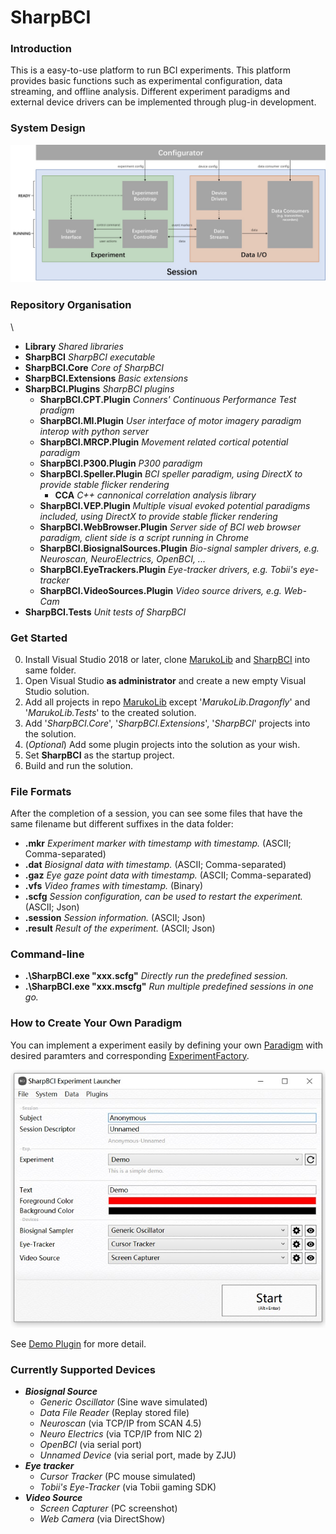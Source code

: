 # SharpBCI

### Introduction

This is a easy-to-use platform to run BCI experiments. 
This platform provides basic functions such as experimental configuration, data streaming, and offline analysis.
Different experiment paradigms and external device drivers can be implemented through plug-in development.

### System Design
![Modules & Interfaces](https://github.com/DaleLin93/SharpBCI/blob/master/Modules%20%26%20Interfaces.jpg)


### Repository Organisation

\ 
 + **Library** *Shared libraries*
 + **SharpBCI** *SharpBCI executable*
 + **SharpBCI.Core** *Core of SharpBCI*
 + **SharpBCI.Extensions** *Basic extensions*
 + **SharpBCI.Plugins** *SharpBCI plugins*
    + **SharpBCI.CPT.Plugin** *Conners' Continuous Performance Test pradigm*
    + **SharpBCI.MI.Plugin** *User interface of motor imagery paradigm interop with python server*
    + **SharpBCI.MRCP.Plugin** *Movement related cortical potential paradigm*
    + **SharpBCI.P300.Plugin** *P300 paradigm*
    + **SharpBCI.Speller.Plugin** *BCI speller paradigm, using DirectX to provide stable flicker rendering*
        + **CCA** *C\+\+ cannonical correlation analysis library*
    + **SharpBCI.VEP.Plugin**  *Multiple visual evoked potential paradigms included, using DirectX to provide stable flicker rendering*
    + **SharpBCI.WebBrowser.Plugin** *Server side of BCI web browser paradigm, client side is a script running in Chrome*
    + **SharpBCI.BiosignalSources.Plugin** *Bio-signal sampler drivers, e.g. Neuroscan, NeuroElectrics, OpenBCI, ...*
    + **SharpBCI.EyeTrackers.Plugin** *Eye-tracker drivers, e.g. Tobii's eye-tracker*
    + **SharpBCI.VideoSources.Plugin** *Video source drivers, e.g. Web-Cam*
 + **SharpBCI.Tests** *Unit tests of SharpBCI*

### Get Started

0. Install Visual Studio 2018 or later, clone [MarukoLib](https://github.com/DaleLin93/MarukoLib) and [SharpBCI](https://github.com/DaleLin93/SharpBCI) into same folder.
1. Open Visual Studio **as administrator** and create a new empty Visual Studio solution.
2. Add all projects in repo [MarukoLib](https://github.com/DaleLin93/MarukoLib) except '*MarukoLib.Dragonfly*' and '*MarukoLib.Tests*' to the created solution.
3. Add '*SharpBCI.Core*', '*SharpBCI.Extensions*', '*SharpBCI*' projects into the solution.
4. (*Optional*) Add some plugin projects into the solution as your wish.
5. Set **SharpBCI** as the startup project.
6. Build and run the solution.

### File Formats

After the completion of a session, you can see some files that have the same filename but different suffixes in the data folder: 
 + **.mkr** *Experiment marker with timestamp with timestamp.* (ASCII; Comma-separated)
 + **.dat** *Biosignal data with timestamp.* (ASCII; Comma-separated)
 + **.gaz** *Eye gaze point data with timestamp.* (ASCII; Comma-separated)
 + **.vfs** *Video frames with timestamp.* (Binary)
 + **.scfg** *Session configuration, can be used to restart the experiment.* (ASCII; Json)
 + **.session** *Session information.* (ASCII; Json)
 + **.result** *Result of the experiment.* (ASCII; Json)
 
### Command-line
 + **.\SharpBCI.exe "xxx.scfg"** *Directly run the predefined session.*
 + **.\SharpBCI.exe "xxx.mscfg"** *Run multiple predefined sessions in one go.*

### How to Create Your Own Paradigm

You can implement a experiment easily by defining your own [Paradigm](https://github.com/DaleLin93/SharpBCI/blob/master/SharpBCI.Core/Experiment/Paradigm.cs) with desired paramters and corresponding [ExperimentFactory](https://github.com/DaleLin93/SharpBCI/blob/master/SharpBCI.Extensions/Experiments/ExperimentFactory.cs).

![Demo Paradigm](https://github.com/DaleLin93/SharpBCI/blob/master/SharpBCI.Plugins/SharpBCI.Demo.Plugin/Configuration%20Preview.jpg)

See [Demo Plugin](https://github.com/DaleLin93/SharpBCI/tree/master/SharpBCI.Plugins/SharpBCI.Demo.Plugin) for more detail.

### Currently Supported Devices
 + ***Biosignal Source***
     + *Generic Oscillator* (Sine wave simulated)
     + *Data File Reader* (Replay stored file)
     + *Neuroscan* (via TCP/IP from SCAN 4.5)
     + *Neuro Electrics* (via TCP/IP from NIC 2)
     + *OpenBCI* (via serial port)
     + *Unnamed Device* (via serial port, made by ZJU)
 + ***Eye tracker***
     + *Cursor Tracker* (PC mouse simulated)
     + *Tobii's Eye-Tracker* (via Tobii gaming SDK)
 + ***Video Source***
     + *Screen Capturer* (PC screenshot)
     + *Web Camera* (via DirectShow)
